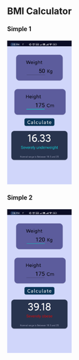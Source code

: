 <h2>
 BMI Calculator
</h2>
<h4>
  Simple 1
</h4>
<img src="images/BMI_1.jpg" width="150" >
<h4>
  Simple 2
</h4>
<img src="images/BMI_2.jpg" width="150" >
